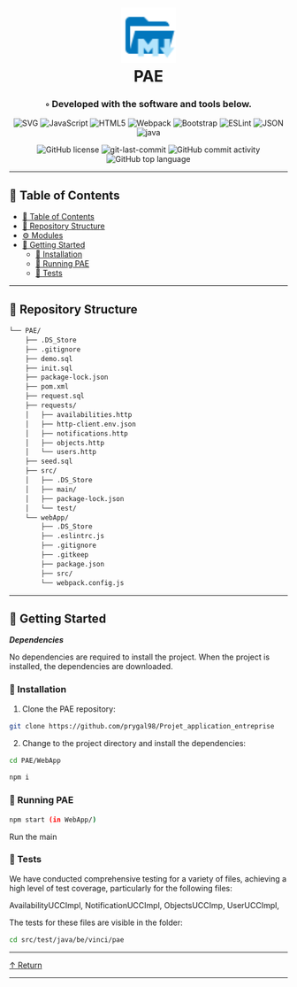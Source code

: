 <div align="center">
<h1 align="center">
<img src="https://raw.githubusercontent.com/PKief/vscode-material-icon-theme/ec559a9f6bfd399b82bb44393651661b08aaf7ba/icons/folder-markdown-open.svg" width="100" />
<br>PAE</h1>
<h3>◦ Developed with the software and tools below.</h3>

<p align="center">
<img src="https://img.shields.io/badge/SVG-FFB13B.svg?style&logo=SVG&logoColor=black" alt="SVG" />
<img src="https://img.shields.io/badge/JavaScript-F7DF1E.svg?style&logo=JavaScript&logoColor=black" alt="JavaScript" />
<img src="https://img.shields.io/badge/HTML5-E34F26.svg?style&logo=HTML5&logoColor=white" alt="HTML5" />
<img src="https://img.shields.io/badge/Webpack-8DD6F9.svg?style&logo=Webpack&logoColor=black" alt="Webpack" />

<img src="https://img.shields.io/badge/Bootstrap-7952B3.svg?style&logo=Bootstrap&logoColor=white" alt="Bootstrap" />
<img src="https://img.shields.io/badge/ESLint-4B32C3.svg?style&logo=ESLint&logoColor=white" alt="ESLint" />
<img src="https://img.shields.io/badge/JSON-000000.svg?style&logo=JSON&logoColor=white" alt="JSON" />
<img src="https://img.shields.io/badge/java-%23ED8B00.svg?style&logo=openjdk&logoColor=white" alt="java" />
</p>
<img src="https://img.shields.io/github/license/prygal98/Projet_application_entreprise?style&color=5D6D7E" alt="GitHub license" />
<img src="https://img.shields.io/github/last-commit/prygal98/Projet_application_entreprise?style&color=5D6D7E" alt="git-last-commit" />
<img src="https://img.shields.io/github/commit-activity/m/prygal98/Projet_application_entreprise?style&color=5D6D7E" alt="GitHub commit activity" />
<img src="https://img.shields.io/github/languages/top/prygal98/Projet_application_entreprise?style&color=5D6D7E" alt="GitHub top language" />
</div>

---

## 📖 Table of Contents
- [📖 Table of Contents](#-table-of-contents)
- [📂 Repository Structure](#-repository-structure)
- [⚙️ Modules](#modules)
- [🚀 Getting Started](#-getting-started)
    - [🔧 Installation](#-installation)
    - [🤖 Running PAE](#-running-PAE)
    - [🧪 Tests](#-tests)

---

## 📂 Repository Structure

```sh
└── PAE/
    ├── .DS_Store
    ├── .gitignore
    ├── demo.sql
    ├── init.sql
    ├── package-lock.json
    ├── pom.xml
    ├── request.sql
    ├── requests/
    │   ├── availabilities.http
    │   ├── http-client.env.json
    │   ├── notifications.http
    │   ├── objects.http
    │   └── users.http
    ├── seed.sql
    ├── src/
    │   ├── .DS_Store
    │   ├── main/
    │   ├── package-lock.json
    │   └── test/
    └── webApp/
        ├── .DS_Store
        ├── .eslintrc.js
        ├── .gitignore
        ├── .gitkeep
        ├── package.json
        ├── src/
        └── webpack.config.js
```

---

## 🚀 Getting Started

***Dependencies***

No dependencies are required to install the project. 
When the project is installed, the dependencies are downloaded. 

### 🔧 Installation

1. Clone the PAE repository:
```sh
git clone https://github.com/prygal98/Projet_application_entreprise
```

2. Change to the project directory and install the dependencies:
```sh
cd PAE/WebApp
```
```sh
npm i 
```


### 🤖 Running PAE

```sh
npm start (in WebApp/)
```
Run the main 

### 🧪 Tests

We have conducted comprehensive testing for a variety of files, achieving a high level of test coverage, particularly for the following files:

AvailabilityUCCImpl,
NotificationUCCImpl,
ObjectsUCCImp, 
UserUCCImpl,

The tests for these files are visible in the folder: 
```sh
cd src/test/java/be/vinci/pae
```
---

[↑ Return](#Top)

---
